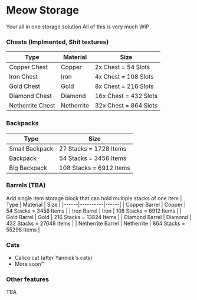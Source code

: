 # Meow Storage
Your all in one storage solution
All of this is very much WIP

### Chests (Implmented, Shit textures)
| Type | Material | Size |
|------|----------|------|
| Copper Chest | Copper | 2x Chest = 54 Slots |
| Iron Chest | Iron | 4x Chest = 108 Slots |
| Gold Chest | Gold | 8x Chest = 216 Slots |
| Diamond Chest | Diamond | 16x Chest = 432 Slots |
| Netherrite Chest | Netherrite | 32x Chest = 864 Slots |

### Backpacks
| Type | Size |
|------|------|
| Small Backpack | 27 Stacks = 1728 Items |
| Backpack | 54 Stacks = 3456 Items |
| Big Backpack | 108 Stacks = 6912 Items |

### Barrels (TBA)
Add single item storage block that can hold multiple stacks of one item
| Type | Material | Size |
|------|----------|------|
| Copper Barrel | Copper | 54 Stacks = 3456 Items |
| Iron Barrel | Iron | 108 Stacks = 6912 Items |
| Gold Barrel | Gold | 216 Stacks = 13824 Items |
| Diamond Barrel | Diamond | 432 Stacks = 27648 Items |
| Netherrite Barrel | Netherrite | 864 Stacks = 55296 Items |

### Cats
- Calico cat (after Yannick's cats)
- More soon™️

### Other features
TBA
